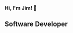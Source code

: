 ### Hi, I'm Jim! 👋

## Software Developer

[linkedin]: https://www.linkedin.com/in/jimburch1/
[website]: https://jimburch.com

